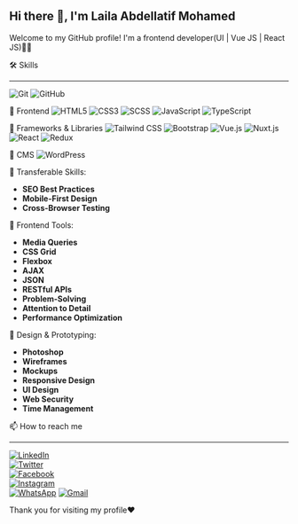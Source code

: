 ## Hi there 👋, I'm Laila Abdellatif Mohamed
Welcome to my GitHub profile! I'm a frontend developer(UI | Vue JS | React JS)👩‍💻

🛠️ Skills
___________________________________________________________________________________________________________________________________________________________
![Git](https://img.icons8.com/color/48/000000/git.png)
![GitHub](https://img.icons8.com/material-outlined/48/000000/github.png)

📌 Frontend
![HTML5](https://img.icons8.com/color/48/000000/html-5.png)
![CSS3](https://img.icons8.com/color/48/000000/css3.png)
![SCSS](https://img.icons8.com/color/48/000000/sass.png)
![JavaScript](https://img.icons8.com/color/48/000000/javascript--v1.png)
![TypeScript](https://img.icons8.com/color/48/000000/typescript.png)

📌 Frameworks & Libraries
![Tailwind CSS](https://img.icons8.com/color/48/000000/tailwind-css.png)
![Bootstrap](https://img.icons8.com/color/48/000000/bootstrap.png)
![Vue.js](https://img.icons8.com/color/48/000000/vue-js.png)
![Nuxt.js](https://img.icons8.com/external-tal-revivo-color-tal-revivo/48/000000/external-nuxt-js-a-free-and-open-source-web-application-framework-logo-color-tal-revivo.png)
![React](https://img.icons8.com/color/48/000000/react-native.png)
![Redux](https://img.icons8.com/color/48/000000/redux.png)

📌 CMS
![WordPress](https://img.icons8.com/color/48/000000/wordpress.png)

📌 Transferable Skills:
- **SEO Best Practices**
- **Mobile-First Design**
- **Cross-Browser Testing**

📌 Frontend Tools:
- **Media Queries**
- **CSS Grid**
- **Flexbox**
- **AJAX**
- **JSON**
- **RESTful APIs**
- **Problem-Solving**
- **Attention to Detail**
- **Performance Optimization**

📌 Design & Prototyping:
- **Photoshop**
- **Wireframes**
- **Mockups**
- **Responsive Design**
- **UI Design**
- **Web Security**
- **Time Management**


📫 How to reach me
__________________________________________________________________________________

[![LinkedIn](https://img.icons8.com/color/48/000000/linkedin.png)](https://www.linkedin.com/in/laila-a-mohamed/)  
[![Twitter](https://img.icons8.com/color/48/000000/twitter--v1.png)](https://x.com/LailaMo90)  
[![Facebook](https://img.icons8.com/color/48/000000/facebook.png)](https://web.facebook.com/profile.php?id=100028147566924&_rdc=1&_rdr)  
[![Instagram](https://img.icons8.com/color/48/000000/instagram-new--v1.png)](https://www.instagram.com/codeswithlaila/)  
[![WhatsApp](https://img.icons8.com/color/48/000000/whatsapp.png)](https://wa.me/201010579244)
[![Gmail](https://img.icons8.com/color/48/000000/gmail-new.png)](mailto:lailamohammed2023@gmail.com)

Thank you for visiting my profile❤️
